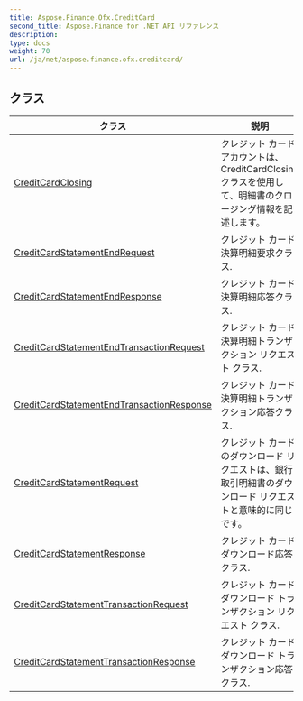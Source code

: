 ```yaml
---
title: Aspose.Finance.Ofx.CreditCard
second_title: Aspose.Finance for .NET API リファレンス
description: 
type: docs
weight: 70
url: /ja/net/aspose.finance.ofx.creditcard/
---
```



## クラス

| クラス | 説明 |
| --- | --- |
| [CreditCardClosing](./creditcardclosing/) | クレジット カード アカウントは、CreditCardClosing クラスを使用して、明細書のクロージング情報を記述します。 |
| [CreditCardStatementEndRequest](./creditcardstatementendrequest/) | クレジット カード決算明細要求クラス. |
| [CreditCardStatementEndResponse](./creditcardstatementendresponse/) | クレジット カード決算明細応答クラス. |
| [CreditCardStatementEndTransactionRequest](./creditcardstatementendtransactionrequest/) | クレジット カード決算明細トランザクション リクエスト クラス. |
| [CreditCardStatementEndTransactionResponse](./creditcardstatementendtransactionresponse/) | クレジット カード決算明細トランザクション応答クラス. |
| [CreditCardStatementRequest](./creditcardstatementrequest/) | クレジット カードのダウンロード リクエストは、銀行取引明細書のダウンロード リクエストと意味的に同じです。 |
| [CreditCardStatementResponse](./creditcardstatementresponse/) | クレジット カード ダウンロード応答クラス. |
| [CreditCardStatementTransactionRequest](./creditcardstatementtransactionrequest/) | クレジット カード ダウンロード トランザクション リクエスト クラス. |
| [CreditCardStatementTransactionResponse](./creditcardstatementtransactionresponse/) | クレジット カード ダウンロード トランザクション応答クラス. |


